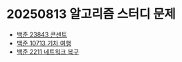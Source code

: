 # 20250813 알고리즘 스터디 문제

- [백준 23843 콘센트](https://www.acmicpc.net/problem/23843)
- [백준 10713 기차 여행](https://www.acmicpc.net/problem/10713)
- [백준 2211 네트워크 복구](https://www.acmicpc.net/problem/2211)
